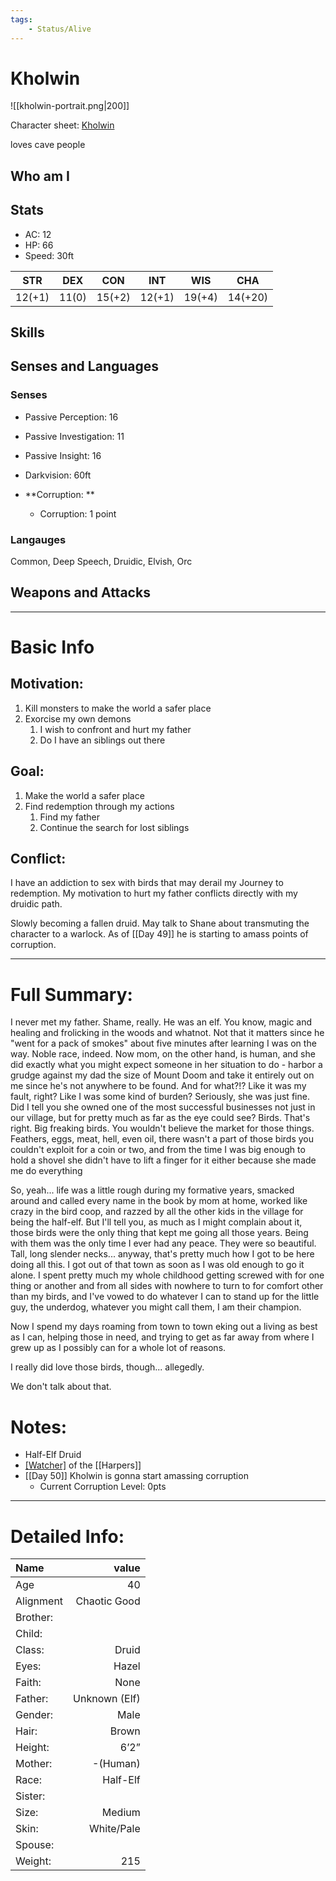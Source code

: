 ```yaml
---
tags:
    - Status/Alive
---
```


# Kholwin
![[kholwin-portrait.png|200]]

Character sheet: [Kholwin](https://www.dndbeyond.com/characters/25408582)

loves cave people

## Who am I

## Stats
- AC: 12
- HP: 66
- Speed: 30ft

| STR | DEX | CON | INT | WIS | CHA|
| ---- | ---- | ---- | ---- | ---- | ---- |
| 12(+1) | 11(0) | 15(+2) | 12(+1) | 19(+4) | 14(+20) |

## Skills

## Senses and Languages
### Senses
- Passive Perception: 16  
- Passive Investigation: 11  
- Passive Insight: 16  
- Darkvision: 60ft  


- **Corruption: **
    - Corruption: 1 point

### Langauges
Common, Deep Speech, Druidic, Elvish, Orc

## Weapons and Attacks
___
# Basic Info

## Motivation: 
1. Kill monsters to make the world a safer place
2. Exorcise my own demons
	1. I wish to confront and hurt my father
	2. Do I have an siblings out there

## Goal:
1. Make the world a safer place
2. Find redemption through my actions
	1. Find my father
	2. Continue the search for lost siblings

## Conflict:
I have an addiction to sex with birds that may derail my Journey to redemption. My motivation to hurt my father conflicts directly with my druidic path.

Slowly becoming a fallen druid. May talk to Shane about transmuting the character to a warlock. As of [[Day 49]] he is starting to amass points of corruption.

___
# Full Summary:
I never met my father. Shame, really. He was an elf. You know, magic and healing and frolicking in the woods and whatnot. Not that it matters since he "went for a pack of smokes" about five minutes after learning I was on the way. Noble race, indeed. Now mom, on the other hand, is human, and she did exactly what you might expect someone in her situation to do - harbor a grudge against my dad the size of Mount Doom and take it entirely out on me since he's not anywhere to be found. And for what?!? Like it was my fault, right? Like I was some kind of burden? Seriously, she was just fine. Did I tell you she owned one of the most successful businesses not just in our village, but for pretty much as far as the eye could see? Birds. That's right. Big freaking birds. You wouldn't believe the market for those things. Feathers, eggs, meat, hell, even oil, there wasn't a part of those birds you couldn't exploit for a coin or two, and from the time I was big enough to hold a shovel she didn't have to lift a finger for it either because she made me do everything

So, yeah... life was a little rough during my formative years, smacked around and called every name in the book by mom at home, worked like crazy in the bird coop, and razzed by all the other kids in the village for being the half-elf. But I'll tell you, as much as I might complain about it, those birds were the only thing that kept me going all those years. Being with them was the only time I ever had any peace. They were so beautiful. Tall, long slender necks... anyway, that's pretty much how I got to be here doing all this. I got out of that town as soon as I was old enough to go it alone. I spent pretty much my whole childhood getting screwed with for one thing or another and from all sides with nowhere to turn to for comfort other than my birds, and I've vowed to do whatever I can to stand up for the little guy, the underdog, whatever you might call them, I am their champion.

Now I spend my days roaming from town to town eking out a living as best as I can, helping those in need, and trying to get as far away from where I grew up as I possibly can for a whole lot of reasons.

I really did love those birds, though... allegedly.

We don't talk about that.

# Notes:
- Half-Elf Druid
- [[Watcher]](Member) of the [[Harpers]]
- [[Day 50]] Kholwin is gonna start amassing corruption
  - Current Corruption Level: 0pts

___
# Detailed Info:
Name|value
:-----|-----:
Age|40
Alignment|Chaotic Good
Brother:|
Child:|
Class:|Druid
Eyes:|Hazel
Faith:|None
Father:|Unknown (Elf)
Gender:|Male
Hair:|Brown
Height:|6’2”
Mother:|-(Human)
Race:|Half-Elf
Sister:|
Size:|Medium
Skin:|White/Pale
Spouse:|
Weight:|215